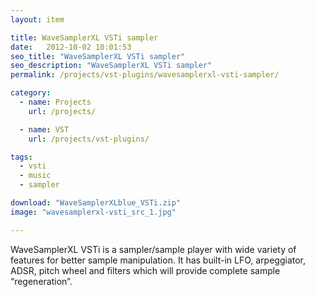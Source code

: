 ```yaml
---
layout: item

title: WaveSamplerXL VSTi sampler
date:   2012-10-02 10:01:53
seo_title: "WaveSamplerXL VSTi sampler"
seo_description: "WaveSamplerXL VSTi sampler"
permalink: /projects/vst-plugins/wavesamplerxl-vsti-sampler/

category:
  - name: Projects
    url: /projects/

  - name: VST
    url: /projects/vst-plugins/

tags:
  - vsti
  - music
  - sampler

download: "WaveSamplerXLblue_VSTi.zip"
image: "wavesamplerxl-vsti_src_1.jpg"

---
```

WaveSamplerXL VSTi is a sampler/sample player with wide variety of features for better sample manipulation. It has built-in LFO, arpeggiator, ADSR, pitch wheel and filters which will provide complete sample &#8220;regeneration&#8221;.